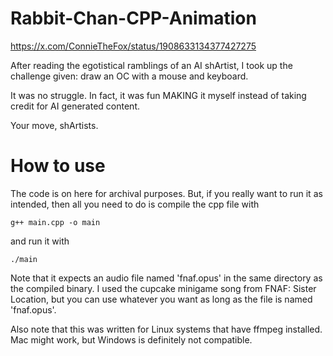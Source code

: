 # Rabbit-Chan-CPP-Animation

https://x.com/ConnieTheFox/status/1908633134377427275

After reading the egotistical ramblings of an AI shArtist, I took up the challenge given: draw an OC with a mouse and keyboard.

It was no struggle. In fact, it was fun MAKING it myself instead of taking credit for AI generated content.

Your move, shArtists.

# How to use

The code is on here for archival purposes. But, if you really want to run it as intended, then all you need to do is compile the cpp file with

```g++ main.cpp -o main```

and run it with

```./main```



Note that it expects an audio file named 'fnaf.opus' in the same directory as the compiled binary. I used the cupcake minigame song from FNAF: Sister Location, but you can use whatever you want as long as the file is named 'fnaf.opus'.

Also note that this was written for Linux systems that have ffmpeg installed. Mac might work, but Windows is definitely not compatible.

